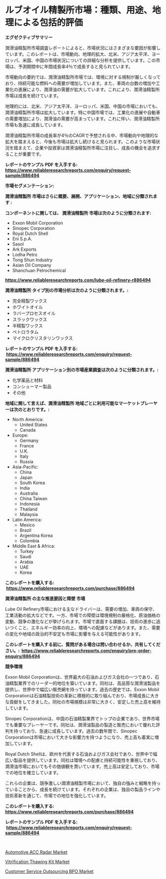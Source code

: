<p><h1>ルブオイル精製所市場：種類、用途、地理による包括的評価</h1></p><p><strong>エグゼクティブサマリー</strong></p>
<p><p>潤滑油精製所市場調査レポートによると、市場状況にはさまざまな要因が影響しています。このレポートは、市場動向、地理的拡大、北米、アジア太平洋、ヨーロッパ、米国、中国の市場状況についての詳細な分析を提供しています。この市場は、予測期間中に年間成長率4％で成長すると見られています。</p><p>市場動向の要約では、潤滑油精製所市場では、環境に対する規制が厳しくなっており、持続可能な燃料への需要が増加しています。また、車両の台数の増加や工業化の進展により、潤滑油の需要が拡大しています。これにより、潤滑油精製所市場は成長を続けています。</p><p>地理的には、北米、アジア太平洋、ヨーロッパ、米国、中国の市場においても、潤滑油精製所市場は拡大しています。特に中国市場では、工業化の進展や自動車の需要増加により、潤滑油の需要が高まっています。これに伴い、潤滑油精製所市場も急速に成長しています。</p><p>潤滑油精製所市場の成長率が4％のCAGRで予想される中、市場動向や地理的な拡大を踏まえると、今後も市場は拡大し続けると見られます。このような市場状況を踏まえて、企業や投資家は潤滑油精製所市場に注目し、成長の機会を追求することが重要です。</p></p>
<p><strong>レポートのサンプル PDF を入手する: <a href="https://www.reliableresearchreports.com/enquiry/request-sample/886494">https://www.reliableresearchreports.com/enquiry/request-sample/886494</a></strong></p>
<p><strong>市場セグメンテーション:</strong></p>
<p><strong> 潤滑油精製所 市場はさらに概要、展開、アプリケーション、地域に分類されます :</strong></p>
<p><strong>コンポーネントに関しては、 潤滑油精製所 市場は次のように分類されます: &nbsp;</strong></p>
<p><ul><li>Exxon Mobil Corporation</li><li>Sinopec Corporation</li><li>Royal Dutch Shell</li><li>Eni S.p.A.</li><li>Sasol</li><li>Ark Exports</li><li>Lodha Petro</li><li>Tong Shun Industry</li><li>Asian Oil Company</li><li>Shanchuan Petrochemical</li></ul></p>
<p><strong><a href="https://www.reliableresearchreports.com/lube-oil-refinery-r886494">https://www.reliableresearchreports.com/lube-oil-refinery-r886494</a></strong></p>
<p><strong> 潤滑油精製所 タイプ別の市場分析は次のように分類されます。:</strong></p>
<p><ul><li>完全精製ワックス</li><li>ホワイトオイル</li><li>ラバープロセスオイル</li><li>スラックワックス</li><li>半精製ワックス</li><li>ペトロラタム</li><li>マイクロクリスタリンワックス</li></ul></p>
<p><strong>レポートのサンプル PDF を入手する: &nbsp;<a href="https://www.reliableresearchreports.com/enquiry/request-sample/886494">https://www.reliableresearchreports.com/enquiry/request-sample/886494</a></strong></p>
<p><strong> 潤滑油精製所 アプリケーション別の市場産業調査は次のように分類されます。:</strong></p>
<p><ul><li>化学薬品と材料</li><li>コンシューマー製品</li><li>その他</li></ul></p>
<p><strong>地域に関して言えば、潤滑油精製所 地域ごとに利用可能なマーケットプレーヤーは次のとおりです。:</strong></p>
<p><ul>
    <li>
        North America:
        <ul>
            <li>United States</li>
            <li>Canada</li>
        </ul>
    </li>
    <li>
        Europe:
        <ul>
            <li>Germany</li>
            <li>France</li>
            <li>U.K.</li>
            <li>Italy</li>
            <li>Russia</li>
        </ul>
    </li>
    <li>
        Asia-Pacific:
        <ul>
            <li>China</li>
            <li>Japan</li>
            <li>South Korea</li>
            <li>India</li>
            <li>Australia</li>
            <li>China Taiwan</li>
            <li>Indonesia</li>
            <li>Thailand</li>
            <li>Malaysia</li>
        </ul>
    </li>
    <li>
        Latin America:
        <ul>
            <li>Mexico</li>
            <li>Brazil</li>
            <li>Argentina Korea</li>
            <li>Colombia</li>
        </ul>
    </li>
    <li>
        Middle East & Africa:
        <ul>
            <li>Turkey</li>
            <li>Saudi</li>
            <li>Arabia</li>
            <li>UAE</li>
            <li>Korea</li>
        </ul>
    </li>
    </ul></p>
<p><strong>このレポートを購入する: &nbsp;<a href="https://www.reliableresearchreports.com/purchase/886494">https://www.reliableresearchreports.com/purchase/886494</a></strong></p>
<p><strong>潤滑油精製所 の主な推進要因と障壁 市場</strong></p>
<p><p>Lube Oil Refinery市場における主なドライバーは、需要の増加、車両の保守、工業活動の拡大などです。一方、市場での障壁は環境規制の厳格化、原油価格の変動、競争の激化などが挙げられます。市場で直面する課題は、技術の進歩に追いつくこと、エネルギー効率の向上、環境への配慮などがあります。また、需要の変化や地域の政治的不安定も市場に影響を与える可能性があります。</p></p>
<p><strong>このレポートを購入する前に、質問がある場合は問い合わせるか、共有してください。:&nbsp; <a href="https://www.reliableresearchreports.com/enquiry/pre-order-enquiry/886494">https://www.reliableresearchreports.com/enquiry/pre-order-enquiry/886494</a></strong></p>
<p><strong>競争環境</strong></p>
<p><p>Exxon Mobil Corporationは、世界最大の石油およびガス会社の一つであり、石油精製業界でのリーダー的地位を築いています。同社は、高品質な潤滑油製品を提供し、世界中で幅広い販売網を持っています。過去の歴史では、Exxon Mobil Corporationは石油精製技術の革新に積極的に取り組んでおり、市場成長に大きな貢献をしてきました。同社の市場規模は非常に大きく、安定した売上高を維持しています。</p><p>Sinopec Corporationは、中国の石油精製業界でトップの企業であり、世界市場でも重要なプレーヤーです。同社は、潤滑油製品の製造と販売において優れた評判を持っており、急速に成長しています。過去の数年間で、Sinopec Corporationは市場において大きな影響力を持つようになり、売上高も着実に増加しています。</p><p>Royal Dutch Shellは、欧州を代表する石油およびガス会社であり、世界中で幅広い製品を提供しています。同社は環境への配慮と持続可能性を重視しており、潤滑油市場においてもその価値観を貫いています。売上高は安定しており、市場での地位を確立しています。</p><p>これらの企業は、競争激しい潤滑油精製市場において、独自の強みと戦略を持っていることから、成長を続けています。それぞれの企業は、独自の製品ラインや技術革新を通じて、市場での地位を強化しています。</p></p>
<p><strong>このレポートを購入する: &nbsp; <a href="https://www.reliableresearchreports.com/purchase/886494">https://www.reliableresearchreports.com/purchase/886494</a></strong></p>
<p><strong>レポートのサンプル PDF を入手する: &nbsp;<a href="https://www.reliableresearchreports.com/enquiry/request-sample/886494">https://www.reliableresearchreports.com/enquiry/request-sample/886494</a></strong><strong></strong></p>
<p>&nbsp;</p>
<p><p><a href="https://www.linkedin.com/pulse/automotive-acc-radar-market-challenges-opportunities-growth-ygice?trackingId=Seo7gEEHQ65rr%2BHy7MUOdQ%3D%3D">Automotive ACC Radar Market</a></p><p><a href="https://www.linkedin.com/pulse/decoding-vitrification-thawing-kit-market-deep-dive-latest-trends-2gkgf?trackingId=%2B1scdqBDVeDJaPk%2BacARqA%3D%3D">Vitrification Thawing Kit Market</a></p><p><a href="https://www.linkedin.com/pulse/customer-service-outsourcing-bpo-market-size-global-industry-overview-saahf?trackingId=YEPlk9Pp8TltzRPXC0prEA%3D%3D">Customer Service Outsourcing BPO Market</a></p></p>